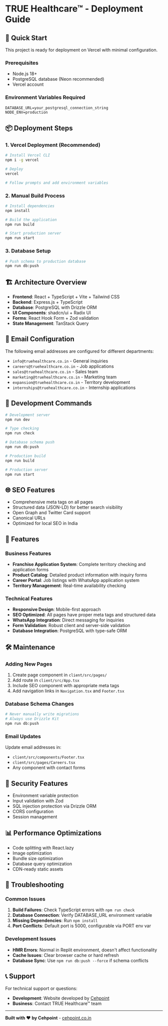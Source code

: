 # TRUE Healthcare™ - Deployment Guide

## 🚀 Quick Start

This project is ready for deployment on Vercel with minimal configuration.

### Prerequisites
- Node.js 18+ 
- PostgreSQL database (Neon recommended)
- Vercel account

### Environment Variables Required
```env
DATABASE_URL=your_postgresql_connection_string
NODE_ENV=production
```

## 📦 Deployment Steps

### 1. Vercel Deployment (Recommended)
```bash
# Install Vercel CLI
npm i -g vercel

# Deploy
vercel

# Follow prompts and add environment variables
```

### 2. Manual Build Process
```bash
# Install dependencies
npm install

# Build the application
npm run build

# Start production server
npm run start
```

### 3. Database Setup
```bash
# Push schema to production database
npm run db:push
```

## 🏗️ Architecture Overview

- **Frontend**: React + TypeScript + Vite + Tailwind CSS
- **Backend**: Express.js + TypeScript 
- **Database**: PostgreSQL with Drizzle ORM
- **UI Components**: shadcn/ui + Radix UI
- **Forms**: React Hook Form + Zod validation
- **State Management**: TanStack Query

## 📧 Email Configuration

The following email addresses are configured for different departments:

- `info@truehealthcare.co.in` - General inquiries
- `careers@truehealthcare.co.in` - Job applications
- `sales@truehealthcare.co.in` - Sales team
- `marketing@truehealthcare.co.in` - Marketing team  
- `expansion@truehealthcare.co.in` - Territory development
- `internships@truehealthcare.co.in` - Internship applications

## 🔧 Development Commands

```bash
# Development server
npm run dev

# Type checking
npm run check

# Database schema push
npm run db:push

# Production build
npm run build

# Production server
npm run start
```

## 🌐 SEO Features

- Comprehensive meta tags on all pages
- Structured data (JSON-LD) for better search visibility
- Open Graph and Twitter Card support
- Canonical URLs
- Optimized for local SEO in India

## 📱 Features

### Business Features
- **Franchise Application System**: Complete territory checking and application forms
- **Product Catalog**: Detailed product information with inquiry forms
- **Career Portal**: Job listings with WhatsApp application system
- **Territory Management**: Real-time availability checking

### Technical Features
- **Responsive Design**: Mobile-first approach
- **SEO Optimized**: All pages have proper meta tags and structured data
- **WhatsApp Integration**: Direct messaging for inquiries
- **Form Validation**: Robust client and server-side validation
- **Database Integration**: PostgreSQL with type-safe ORM

## 🛠️ Maintenance

### Adding New Pages
1. Create page component in `client/src/pages/`
2. Add route in `client/src/App.tsx`
3. Include SEO component with appropriate meta tags
4. Add navigation links in `Navigation.tsx` and `Footer.tsx`

### Database Schema Changes
```bash
# Never manually write migrations
# Always use Drizzle Kit
npm run db:push
```

### Email Updates
Update email addresses in:
- `client/src/components/Footer.tsx`
- `client/src/pages/Careers.tsx`
- Any component with contact forms

## 🔐 Security Features

- Environment variable protection
- Input validation with Zod
- SQL injection protection via Drizzle ORM
- CORS configuration
- Session management

## 📊 Performance Optimizations

- Code splitting with React.lazy
- Image optimization
- Bundle size optimization
- Database query optimization
- CDN-ready static assets

## 🐛 Troubleshooting

### Common Issues

1. **Build Failures**: Check TypeScript errors with `npm run check`
2. **Database Connection**: Verify DATABASE_URL environment variable
3. **Missing Dependencies**: Run `npm install`
4. **Port Conflicts**: Default port is 5000, configurable via PORT env var

### Development Issues
- **HMR Errors**: Normal in Replit environment, doesn't affect functionality
- **Cache Issues**: Clear browser cache or hard refresh
- **Database Sync**: Use `npm run db:push --force` if schema conflicts

## 📞 Support

For technical support or questions:
- **Development**: Website developed by [Cehpoint](https://cehpoint.co.in)
- **Business**: Contact TRUE Healthcare™ team

---

**Built with ❤️ by Cehpoint** - [cehpoint.co.in](https://cehpoint.co.in)